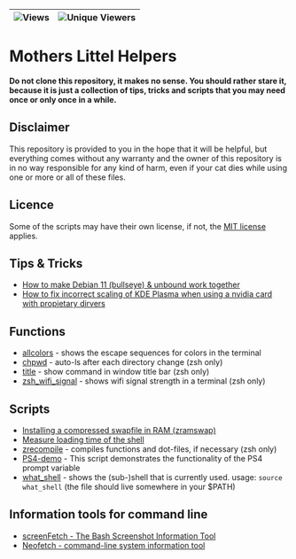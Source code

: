| ![Views](https://img.shields.io/endpoint?color=green&label=Views&logoColor=red&style=plastic&url=https%3A%2F%2Fhits.dwyl.com%2FTomfromBerlin%2Fmothers-little-helpers) | ![Unique Viewers](https://img.shields.io/endpoint?color=green&label=Unique%20Viewers&logoColor=pink&style=plastic&url=https%3A%2F%2Fhits.dwyl.com%2FTomfromBerlin%2Fmothers-little-helpers%3Fshow%3Dunique) |
|-|-|

# Mothers Littel Helpers

**Do not clone this repository, it makes no sense. You should rather stare it, because it is just a collection of tips, tricks and scripts that you may need once or only once in a while.**

## Disclaimer

This repository is provided to you in the hope that it will be helpful, but everything comes without any warranty and the owner of this repository is in no way responsible for any kind of harm, even if your cat dies while using one or more or all of these files.

## Licence

Some of the scripts may have their own license, if not, the [MIT license](https://opensource.org/license/mit/) applies.

## Tips & Tricks

- [How to make Debian 11 (bullseye) & unbound work together](/../../../../TomfromBerlin/Debian-Pihole-Unbound)
- [How to fix incorrect scaling of KDE Plasma when using a nvidia card with propietary dirvers](helpers/kde-nvidia)

## Functions

- [allcolors](helpers/scripts/functions/allcolors) - shows the escape sequences for colors in the terminal
- [chpwd](helpers/scripts/functions/chpwd) - auto-ls after each directory change (zsh only)
- [title](helpers/scripts/funtions/title) - show command in window title bar (zsh only)
- [zsh_wifi_signal](helpers/scripts/functions/zsh_wifi_signal) - shows wifi signal strength in a terminal (zsh only)

## Scripts

- [Installing a compressed swapfile in RAM (zramswap)](helpers/scripts/zramswap)
- [Measure loading time of the shell](helpers/scripts/shlt)
- [zrecompile](helpers/scripts/misc/zrecompile) - compiles functions and dot-files, if necessary (zsh only)
- [PS4-demo](helpers/scripts/misc/PS4_demo.sh) - This script demonstrates the functionality of the PS4 prompt variable
- [what_shell](helpers/scripts/misc/what_shell) - shows the (sub-)shell that is currently used. usage: `source what_shell` (the file should live somewhere in your $PATH)

## Information tools for command line

- [screenFetch - The Bash Screenshot Information Tool](https://github.com/KittyKatt/screenFetch)
- [Neofetch - command-line system information tool](https://github.com/dylanaraps/neofetch)
